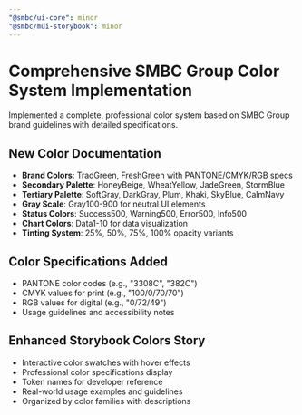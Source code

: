 ```yaml
---
"@smbc/ui-core": minor
"@smbc/mui-storybook": minor
---
```


# Comprehensive SMBC Group Color System Implementation

Implemented a complete, professional color system based on SMBC Group brand guidelines with detailed specifications.

## New Color Documentation
- **Brand Colors**: TradGreen, FreshGreen with PANTONE/CMYK/RGB specs
- **Secondary Palette**: HoneyBeige, WheatYellow, JadeGreen, StormBlue
- **Tertiary Palette**: SoftGray, DarkGray, Plum, Khaki, SkyBlue, CalmNavy
- **Gray Scale**: Gray100-900 for neutral UI elements
- **Status Colors**: Success500, Warning500, Error500, Info500
- **Chart Colors**: Data1-10 for data visualization
- **Tinting System**: 25%, 50%, 75%, 100% opacity variants

## Color Specifications Added
- PANTONE color codes (e.g., "3308C", "382C")
- CMYK values for print (e.g., "100/0/70/70")
- RGB values for digital (e.g., "0/72/49")
- Usage guidelines and accessibility notes

## Enhanced Storybook Colors Story
- Interactive color swatches with hover effects
- Professional color specifications display
- Token names for developer reference
- Real-world usage examples and guidelines
- Organized by color families with descriptions